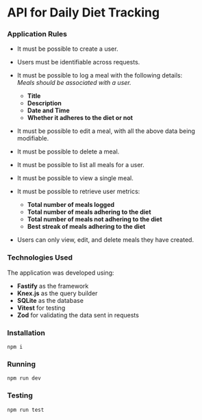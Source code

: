 # API for Daily Diet Tracking

### Application Rules

- It must be possible to create a user.  
- Users must be identifiable across requests.  
- It must be possible to log a meal with the following details:  
  *Meals should be associated with a user.*  
  - **Title**  
  - **Description**  
  - **Date and Time**  
  - **Whether it adheres to the diet or not**  

- It must be possible to edit a meal, with all the above data being modifiable.  
- It must be possible to delete a meal.  
- It must be possible to list all meals for a user.  
- It must be possible to view a single meal.  

- It must be possible to retrieve user metrics:  
  - **Total number of meals logged**  
  - **Total number of meals adhering to the diet**  
  - **Total number of meals not adhering to the diet**  
  - **Best streak of meals adhering to the diet**  

- Users can only view, edit, and delete meals they have created.  

### Technologies Used

The application was developed using:  
- **Fastify** as the framework  
- **Knex.js** as the query builder  
- **SQLite** as the database  
- **Vitest** for testing  
- **Zod** for validating the data sent in requests  

### Installation
`npm i`

### Running
`npm run dev`

### Testing
`npm run test`